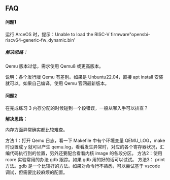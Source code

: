 ## FAQ



#### 问题1

运行 ArceOS 时，提示：Unable to load the RISC-V firmware"opensbi-riscv64-generic-fw_dynamic.bin'

##### **解决思路：**

Qemu 版本过低，需求使用 Qemu8 或更高版本。

说明：各个发行版 Qemu 有差别。如果是 Unbuntu22.04，直接 apt install 安装就可以。如果自己编译，使用 Qemu 官网最新版本。

#### 问题2

在完成练习 3 内存分配的时候碰到一个段错误，一般从哪入手可以排查？

**解决思路：**

内存方面异常确实都比较难查。

方法 1：打开 Qemu 日志，看一下 Makefile 中有个环境变量 QEMU_LOG，make 时设置成 y 就可以产生 qemu.log，看看发生异常时，对应的各个寄存器状况，汇编代码执行到的位置，另外还要配合看看内核 image 的各段分区。
方法2：使用 rcore 实验常用的办法 gdb 跟踪。如果 gdb 用的好的话可以试试。
方法3： print 方法。gdb 是一个比较好的方法。如果对命令行不熟悉，可以尝试基于 vscode 调试，但需要比较麻烦的配置。



<script src="https://utteranc.es/client.js"
        repo="OSLearning365/blog-issues"
        issue-term="pathname"
        theme="github-light"
        crossorigin="anonymous"
        async>
</script>
